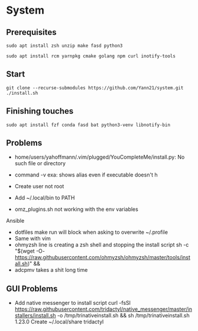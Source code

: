 # System

## Prerequisites
```{bash}
sudo apt install zsh unzip make fasd python3
```

`sudo apt install rcm yarnpkg cmake golang npm curl inotify-tools`

## Start
```
git clone --recurse-submodules https://github.com/Yann21/system.git
./install.sh
```

## Finishing touches
`sudo apt install fzf conda fasd bat python3-venv libnotify-bin`


## Problems
- home/users/yahoffmann/.vim/plugged/YouCompleteMe/install.py: No such file or directory

- command -v exa: shows alias even if executable doesn't h
- Create user not root
- Add ~/.local/bin to PATH
- omz_plugins.sh not working with the env variables

Ansible
- dotfiles make run will block when asking to overwrite ~/.profile
- Same with vim
- ohmyzsh line is creating a zsh shell and stopping the install script
sh -c "$(wget -O- https://raw.githubusercontent.com/ohmyzsh/ohmyzsh/master/tools/install.sh)" &&
- adcpmv takes a shit long time


## GUI Problems
- Add native messenger to install script
curl -fsSl https://raw.githubusercontent.com/tridactyl/native_messenger/master/installers/install.sh -o /tmp/trinativeinstall.sh && sh /tmp/trinativeinstall.sh 1.23.0
Create ~/.local/share tridactyl
